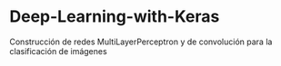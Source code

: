# Deep-Learning-with-Keras
Construcción de redes MultiLayerPerceptron y de convolución para la clasificación de imágenes 
